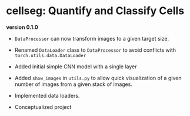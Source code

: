 # cellseg: Quantify and Classify Cells

**version 0.1.0**

* `DataProcessor` can now transform images to a given target size. 

* Renamed `DataLoader` class to `DataProcessor` to avoid conflicts with `torch.utils.data.DataLoader`

* Added initial simple CNN model with a single layer

* Added `show_images` in `utils.py` to allow quick visualization of a given number of images from a given stack of
images. 

* Implemented data loaders. 

* Conceptualized project 